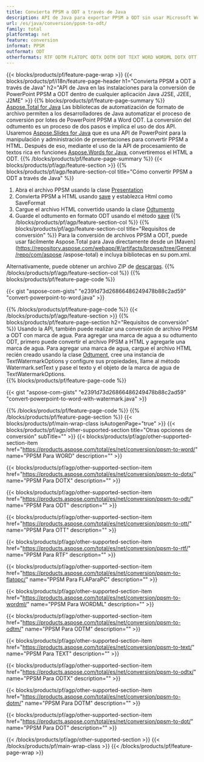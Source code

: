 ```yaml
---
title: Convierta PPSM a ODT a través de Java
description: API de Java para exportar PPSM a ODT sin usar Microsoft Word o PowerPoint
url: /es/java/conversion/ppsm-to-odt/
family: total
platformtag: net
feature: conversion
informat: PPSM
outformat: ODT
otherformats: RTF ODTM FLATOPC ODTX DOTM DOT TEXT WORD WORDML DOTX OTT ODT
---
```

{{< blocks/products/pf/feature-page-wrap >}}
{{< blocks/products/pf/i18n/feature-page-header h1="Convierta PPSM a ODT a través de Java" h2="API de Java en las instalaciones para la conversión de PowerPoint PPSM a ODT dentro de cualquier aplicación Java J2SE, J2EE, J2ME" >}}
{{% blocks/products/pf/feature-page-summary %}}
[Aspose.Total for Java](https://products.aspose.com/total/java/) Las bibliotecas de automatización de formato de archivo permiten a los desarrolladores de Java automatizar el proceso de conversión por lotes de PowerPoint PPSM a Word ODT. La conversión del odtumento es un proceso de dos pasos e implica el uso de dos API. Usaremos [Aspose.Slides for Java](https://products.aspose.com/slides/java/) que es una API de PowerPoint para la manipulación y administración de presentaciones para convertir PPSM a HTML. Después de eso, mediante el uso de la API de procesamiento de textos rica en funciones [Aspose.Words for Java](https://products.aspose.com/words/java/), convertiremos el HTML a ODT.
{{% /blocks/products/pf/feature-page-summary  %}}
{{< blocks/products/pf/agp/feature-section >}}
{{% blocks/products/pf/agp/feature-section-col title="Cómo convertir PPSM a ODT a través de Java" %}}
1. Abra el archivo PPSM usando la clase [Presentation](https://apireference.aspose.com/slides/java/com.aspose.slides/Presentation)
2. Convierta PPSM a HTML usando [save](https://apireference.aspose.com/slides/java/com.aspose.slides/Presentation#save-java.lang.String-int-com.aspose.slides.ISaveOptions-) y establezca Html como SaveFormat
3. Cargue el archivo HTML convertido usando la clase [Odtumento](https://apireference.aspose.com/words/java/com.aspose.words/Odtument)
4. Guarde el odtumento en formato ODT usando el método [save](https://apireference.aspose.com/words/java/com.aspose.words/Odtument#save(java.lang.String,int))
{{% /blocks/products/pf/agp/feature-section-col %}}
{{% blocks/products/pf/agp/feature-section-col title="Requisitos de conversión" %}}
Para la conversión de archivos PPSM a ODT, puede usar fácilmente Aspose.Total para Java directamente desde un [Maven](https://repository.aspose.com/webapp/#/artifacts/browse/tree/General/repo/com/aspose /aspose-total) e incluya bibliotecas en su pom.xml.

Alternativamente, puede obtener un archivo ZIP de [descargas](https://downloads.aspose.com/total/java).
{{% /blocks/products/pf/agp/feature-section-col %}}
{{% blocks/products/pf/feature-page-code %}}

{{< gist "aspose-com-gists" "e2391d73d26866486249478b88c2ad59" "convert-powerpoint-to-word.java" >}}


{{% /blocks/products/pf/feature-page-code %}}
{{< /blocks/products/pf/agp/feature-section >}}
{{% blocks/products/pf/feature-page-section  h2="Requisitos de conversión" %}}
Usando la API, también puede realizar una conversión de archivo PPSM a ODT con marca de agua. Para agregar una marca de agua a su odtumento ODT, primero puede convertir el archivo PPSM a HTML y agregarle una marca de agua. Para agregar una marca de agua, cargue el archivo HTML recién creado usando la clase [Odtument](https://apireference.aspose.com/words/java/com.aspose.words/Odtument), cree una instancia de TextWatermarkOptions y configure sus propiedades, llame al método Watermark.setText y pase el texto y el objeto de la marca de agua de TextWatermarkOptions.  
{{% blocks/products/pf/feature-page-code %}}

{{< gist "aspose-com-gists" "e2391d73d26866486249478b88c2ad59" "convert-powerpoint-to-word-with-watermark.java" >}}

{{% /blocks/products/pf/feature-page-code  %}}
{{% /blocks/products/pf/feature-page-section %}}
{{< blocks/products/pf/main-wrap-class isAutogenPage="true" >}}
{{< blocks/products/pf/agp/other-supported-section title="Otras opciones de conversión" subTitle="" >}}
{{< blocks/products/pf/agp/other-supported-section-item href="https://products.aspose.com/total/es/net/conversion/ppsm-to-word/" name="PPSM Para WORD" description="" >}}

{{< blocks/products/pf/agp/other-supported-section-item href="https://products.aspose.com/total/es/net/conversion/ppsm-to-dotx/" name="PPSM Para DOTX" description="" >}}

{{< blocks/products/pf/agp/other-supported-section-item href="https://products.aspose.com/total/es/net/conversion/ppsm-to-odt/" name="PPSM Para ODT" description="" >}}

{{< blocks/products/pf/agp/other-supported-section-item href="https://products.aspose.com/total/es/net/conversion/ppsm-to-ott/" name="PPSM Para OTT" description="" >}}

{{< blocks/products/pf/agp/other-supported-section-item href="https://products.aspose.com/total/es/net/conversion/ppsm-to-rtf/" name="PPSM Para RTF" description="" >}}

{{< blocks/products/pf/agp/other-supported-section-item href="https://products.aspose.com/total/es/net/conversion/ppsm-to-flatopc/" name="PPSM Para FLAParaPC" description="" >}}

{{< blocks/products/pf/agp/other-supported-section-item href="https://products.aspose.com/total/es/net/conversion/ppsm-to-wordml/" name="PPSM Para WORDML" description="" >}}

{{< blocks/products/pf/agp/other-supported-section-item href="https://products.aspose.com/total/es/net/conversion/ppsm-to-odtm/" name="PPSM Para ODTM" description="" >}}

{{< blocks/products/pf/agp/other-supported-section-item href="https://products.aspose.com/total/es/net/conversion/ppsm-to-text/" name="PPSM Para TEXT" description="" >}}

{{< blocks/products/pf/agp/other-supported-section-item href="https://products.aspose.com/total/es/net/conversion/ppsm-to-odtx/" name="PPSM Para ODTX" description="" >}}

{{< blocks/products/pf/agp/other-supported-section-item href="https://products.aspose.com/total/es/net/conversion/ppsm-to-dotm/" name="PPSM Para DOTM" description="" >}}

{{< blocks/products/pf/agp/other-supported-section-item href="https://products.aspose.com/total/es/net/conversion/ppsm-to-dot/" name="PPSM Para DOT" description="" >}}


{{< /blocks/products/pf/agp/other-supported-section >}}
{{< /blocks/products/pf/main-wrap-class >}}
{{< /blocks/products/pf/feature-page-wrap >}}
